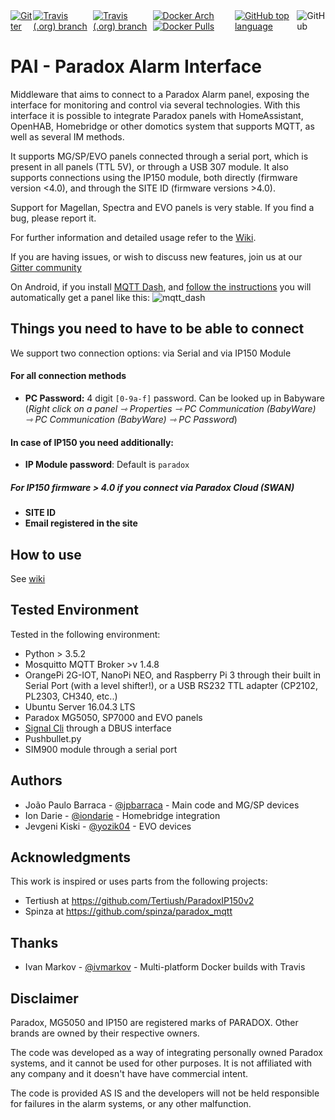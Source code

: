 <div align="left">
    <div style="display: flex;">
        <a href="https://gitter.im/paradox-alarm-interface/community">
            <img alt="Gitter" src="https://img.shields.io/gitter/room/paradox-alarm-interface/community?logo=gitter">
        </a>
        <a href="https://travis-ci.org/ParadoxAlarmInterface/pai">
            <img alt="Travis (.org) branch" src="https://img.shields.io/travis/ParadoxAlarmInterface/pai/master?label=master&logo=travis">
        </a>
        <a href="https://travis-ci.org/ParadoxAlarmInterface/pai/branches">
            <img alt="Travis (.org) branch" src="https://img.shields.io/travis/ParadoxAlarmInterface/pai/dev?label=dev&logo=travis">
        </a>
        <a href="https://hub.docker.com/r/paradoxalarminterface/pai">
            <img alt="Docker Arch" src="https://img.shields.io/badge/docker_arch-amd64%7Carmv7%7Carm64-green?logo=docker">
            <img alt="Docker Pulls" src="https://img.shields.io/docker/pulls/paradoxalarminterface/pai?logo=docker">
        </a>
        <a href="https://travis-ci.org/ParadoxAlarmInterface/pai/branches">
            <img alt="GitHub top language" src="https://img.shields.io/github/languages/top/ParadoxAlarmInterface/pai?label=python%203.5%2B&logo=python">
        </a>
        <img alt="GitHub" src="https://img.shields.io/github/license/ParadoxAlarmInterface/pai">
    </div>
</div>

# PAI - Paradox Alarm Interface

Middleware that aims to connect to a Paradox Alarm panel, exposing the interface for monitoring and control via several technologies.
With this interface it is possible to integrate Paradox panels with HomeAssistant, OpenHAB, Homebridge or other domotics system that supports MQTT, as well as several IM methods.

It supports MG/SP/EVO panels connected through a serial port, which is present in all panels (TTL 5V), or through a USB 307 module. It also supports connections using the IP150 module, both directly (firmware version <4.0), and through the SITE ID (firmware versions >4.0).

Support for Magellan, Spectra and EVO panels is very stable. If you find a bug, please report it.


For further information and detailed usage refer to the [Wiki](https://github.com/ParadoxAlarmInterface/pai/wiki).

If you are having issues, or wish to discuss new features, join us at our [Gitter community](https://gitter.im/paradox-alarm-interface)

On Android, if you install [MQTT Dash](https://play.google.com/store/apps/details?id=net.routix.mqttdash), and [follow the instructions](https://github.com/ParadoxAlarmInterface/pai/wiki#mqtt-dash) you will automatically get a panel like this:
![mqtt_dash](https://user-images.githubusercontent.com/497717/52603920-d4984d80-2e60-11e9-9772-578b10576b3c.jpg)

## Things you need to have to be able to connect
We support two connection options: via Serial and via IP150 Module

#### For all connection methods
- **PC Password:** 4 digit `[0-9a-f]` password.
Can be looked up in Babyware (_Right click on a panel ⇾ Properties ⇾ PC Communication (BabyWare) ⇾ PC Communication (BabyWare) ⇾ PC Password_)
#### In case of IP150 you need additionally:
- **IP Module password**: Default is `paradox`
##### For IP150 firmware > 4.0 if you connect via Paradox Cloud (SWAN)
- **SITE ID**
- **Email registered in the site**

## How to use
See [wiki](https://github.com/ParadoxAlarmInterface/pai/wiki/Installation)

## Tested Environment

Tested in the following environment:
* Python > 3.5.2
* Mosquitto MQTT Broker >v 1.4.8
* OrangePi 2G-IOT, NanoPi NEO, and Raspberry Pi 3 through their built in Serial Port (with a level shifter!), or a USB RS232 TTL adapter (CP2102, PL2303, CH340, etc..)
* Ubuntu Server 16.04.3 LTS
* Paradox MG5050, SP7000 and EVO panels
* [Signal Cli](https://github.com/AsamK/signal-cli) through a DBUS interface
* Pushbullet.py
* SIM900 module through a serial port

## Authors

* João Paulo Barraca - [@jpbarraca](https://github.com/jpbarraca) - Main code and MG/SP devices
* Ion Darie - [@iondarie](https://github.com/iondarie) - Homebridge integration
* Jevgeni Kiski - [@yozik04](https://github.com/yozik04) - EVO devices

## Acknowledgments

This work is inspired or uses parts from the following projects:

* Tertiush at https://github.com/Tertiush/ParadoxIP150v2
* Spinza at https://github.com/spinza/paradox_mqtt

## Thanks
* Ivan Markov - [@ivmarkov](https://github.com/ivmarkov) - Multi-platform Docker builds with Travis

## Disclaimer

Paradox, MG5050 and IP150 are registered marks of PARADOX. Other brands are owned by their respective owners.

The code was developed as a way of integrating personally owned Paradox systems, and it cannot be used for other purposes.
It is not affiliated with any company and it doesn't have have commercial intent.

The code is provided AS IS and the developers will not be held responsible for failures in the alarm systems, or any other malfunction.
